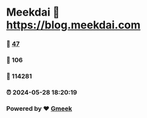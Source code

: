 # Meekdai :link: https://blog.meekdai.com 
### :page_facing_up: [47](https://blog.meekdai.com/tag.html) 
### :speech_balloon: 106 
### :hibiscus: 114281 
### :alarm_clock: 2024-05-28 18:20:19 
### Powered by :heart: [Gmeek](https://github.com/Meekdai/Gmeek)
